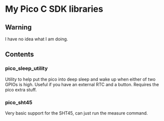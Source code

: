 # My Pico C SDK libraries

## Warning
I have no idea what I am doing.

## Contents

### pico_sleep_utility
Utility to help put the pico into deep sleep and wake up when either of two GPIOs is high. Useful if you have an external RTC and a button. Requires the pico extra stuff.

### pico_sht45
Very basic support for the SHT45, can just run the measure command.
